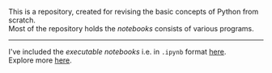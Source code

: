 <!--

# Computer Science with Python (XII)

-->

This is a repository, created for revising the basic concepts of Python from scratch. <br />
Most of the repository holds the _notebooks_ consists of various programs.

---

I've included the _executable notebooks_ i.e. in ```.ipynb``` format [here]('exercise/'). <br />
Explore more [here]('exercise/').
